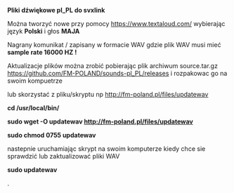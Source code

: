 

**Pliki dźwiękowe pl_PL do svxlink**

Można tworzyć nowe przy pomocy https://www.textaloud.com/ wybierając język **Polski** i głos **MAJA**

Nagrany komunikat / zapisany w formacie WAV gdzie plik WAV musi mieć **sample rate 16000 HZ !**

Aktualizacje plików można zrobić pobierając plik archiwum source.tar.gz https://github.com/FM-POLAND/sounds-pl_PL/releases
i rozpakowac go na swoim kompuetrze 

lub skorzystać z pliku/skryptu np http://fm-poland.pl/files/updatewav

**cd /usr/local/bin/**

**sudo wget -O updatewav http://fm-poland.pl/files/updatewav**

**sudo chmod 0755 updatewav**

nastepnie uruchamiając skrypt na swoim komputerze kiedy chce sie sprawdzić lub zaktualizować pliki WAV

**sudo updatewav**



.


